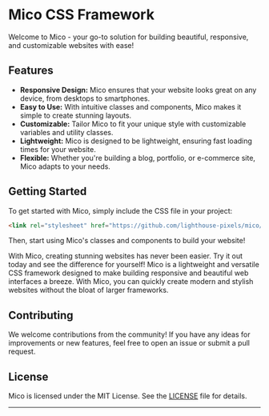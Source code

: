 # Mico CSS Framework

Welcome to Mico - your go-to solution for building beautiful, responsive, and customizable websites with ease!

## Features

- **Responsive Design:** Mico ensures that your website looks great on any device, from desktops to smartphones.
- **Easy to Use:** With intuitive classes and components, Mico makes it simple to create stunning layouts.
- **Customizable:** Tailor Mico to fit your unique style with customizable variables and utility classes.
- **Lightweight:** Mico is designed to be lightweight, ensuring fast loading times for your website.
- **Flexible:** Whether you're building a blog, portfolio, or e-commerce site, Mico adapts to your needs.

## Getting Started

To get started with Mico, simply include the CSS file in your project:

```html
<link rel="stylesheet" href="https://github.com/lighthouse-pixels/mico/blob/main/mico.css">
```

Then, start using Mico's classes and components to build your website!

With Mico, creating stunning websites has never been easier. Try it out today and see the difference for yourself!
Mico is a lightweight and versatile CSS framework designed to make building responsive and beautiful web interfaces a breeze. With Mico, you can quickly create modern and stylish websites without the bloat of larger frameworks.

<!--## Documentation

For detailed usage instructions and documentation, check out the [Mico Documentation](#).

## Examples

Explore some example projects built with Mico for inspiration:

- [Example 1](#)
- [Example 2](#)
- [Example 3](#)-->

## Contributing

We welcome contributions from the community! If you have any ideas for improvements or new features, feel free to open an issue or submit a pull request.

## License

Mico is licensed under the MIT License. See the [LICENSE](LICENSE) file for details.

---
